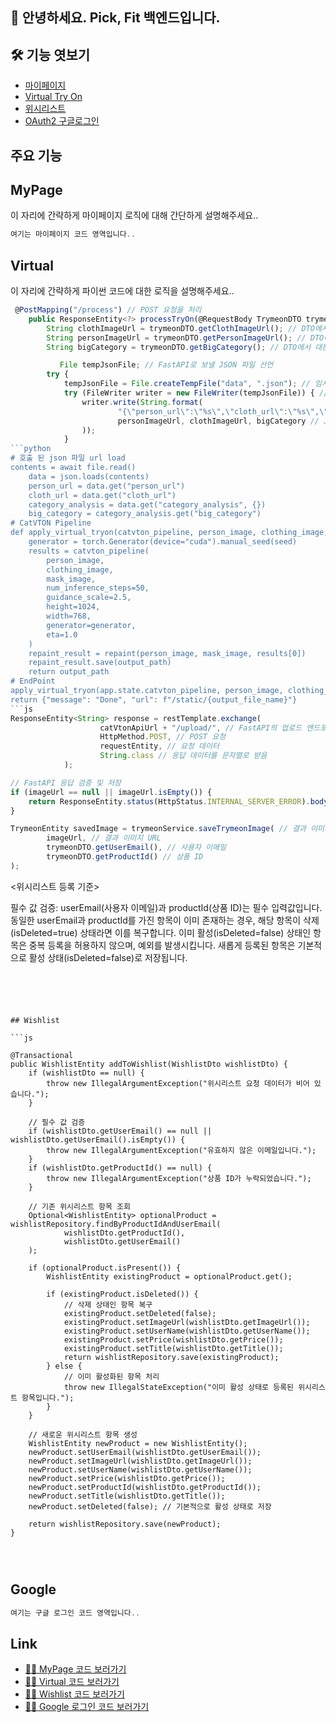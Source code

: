 ## 🙌 안녕하세요. Pick, Fit 백엔드입니다.
## 🛠 기능 엿보기
- [마이페이지](#MyPage)
- [Virtual Try On](#Virtual)
- [위시리스트](#Wishlist)
- [OAuth2 구글로그인](#Google)

## 주요 기능

## MyPage
이 자리에 간략하게 마이페이지 로직에 대해 간단하게 설명해주세요..
```js
여기는 마이페이지 코드 영역입니다..
```











## Virtual
이 자리에 간략하게 파이썬 코드에 대한 로직을 설명해주세요..
```js
 @PostMapping("/process") // POST 요청을 처리
    public ResponseEntity<?> processTryOn(@RequestBody TrymeonDTO trymeonDTO) {
        String clothImageUrl = trymeonDTO.getClothImageUrl(); // DTO에서 옷 이미지 URL을 추출
        String personImageUrl = trymeonDTO.getPersonImageUrl(); // DTO에서 모델 이미지 URL을 추출
        String bigCategory = trymeonDTO.getBigCategory(); // DTO에서 대분류 카테고리를 추출

           File tempJsonFile; // FastAPI로 보낼 JSON 파일 선언
        try {
            tempJsonFile = File.createTempFile("data", ".json"); // 임시 JSON 파일 생성
            try (FileWriter writer = new FileWriter(tempJsonFile)) { // 파일에 데이터를 쓰기 위한 FileWriter 생성
                writer.write(String.format(
                        "{\"person_url\":\"%s\",\"cloth_url\":\"%s\",\"category_analysis\": {\"big_category\": \"%s\"}}",
                        personImageUrl, clothImageUrl, bigCategory // JSON 형식의 데이터 작성
                ));
            }
```python
# 호출 된 json 파일 url load
contents = await file.read()
    data = json.loads(contents)
    person_url = data.get("person_url")
    cloth_url = data.get("cloth_url")
    category_analysis = data.get("category_analysis", {})
    big_category = category_analysis.get("big_category")
# CatVTON Pipeline
def apply_virtual_tryon(catvton_pipeline, person_image, clothing_image, mask_image, output_path):
    generator = torch.Generator(device="cuda").manual_seed(seed)
    results = catvton_pipeline(
        person_image,
        clothing_image,
        mask_image,
        num_inference_steps=50,
        guidance_scale=2.5,
        height=1024,
        width=768,
        generator=generator,
        eta=1.0
    )
    repaint_result = repaint(person_image, mask_image, results[0])
    repaint_result.save(output_path)
    return output_path
# EndPoint
apply_virtual_tryon(app.state.catvton_pipeline, person_image, clothing_image, mask_image, output_path)
return {"message": "Done", "url": f"/static/{output_file_name}"}
```js
ResponseEntity<String> response = restTemplate.exchange(
                    catVtonApiUrl + "/upload/", // FastAPI의 업로드 엔드포인트
                    HttpMethod.POST, // POST 요청
                    requestEntity, // 요청 데이터
                    String.class // 응답 데이터를 문자열로 받음
            );

// FastAPI 응답 검증 및 저장
if (imageUrl == null || imageUrl.isEmpty()) {
    return ResponseEntity.status(HttpStatus.INTERNAL_SERVER_ERROR).body("Invalid response from FastAPI.");
}

TrymeonEntity savedImage = trymeonService.saveTrymeonImage( // 결과 이미지를 데이터베이스에 저장
        imageUrl, // 결과 이미지 URL
        trymeonDTO.getUserEmail(), // 사용자 이메일
        trymeonDTO.getProductId() // 상품 ID
);
```
<위시리스트 등록 기준>

필수 값 검증: userEmail(사용자 이메일)과 productId(상품 ID)는 필수 입력값입니다.
동일한 userEmail과 productId를 가진 항목이 이미 존재하는 경우, 해당 항목이 삭제(isDeleted=true) 상태라면 이를 복구합니다.
이미 활성(isDeleted=false) 상태인 항목은 중복 등록을 허용하지 않으며, 예외를 발생시킵니다.
새롭게 등록된 항목은 기본적으로 활성 상태(isDeleted=false)로 저장됩니다.

            
```





## Wishlist

```js

@Transactional
public WishlistEntity addToWishlist(WishlistDto wishlistDto) {
    if (wishlistDto == null) {
        throw new IllegalArgumentException("위시리스트 요청 데이터가 비어 있습니다.");
    }

    // 필수 값 검증
    if (wishlistDto.getUserEmail() == null || wishlistDto.getUserEmail().isEmpty()) {
        throw new IllegalArgumentException("유효하지 않은 이메일입니다.");
    }
    if (wishlistDto.getProductId() == null) {
        throw new IllegalArgumentException("상품 ID가 누락되었습니다.");
    }

    // 기존 위시리스트 항목 조회
    Optional<WishlistEntity> optionalProduct = wishlistRepository.findByProductIdAndUserEmail(
            wishlistDto.getProductId(),
            wishlistDto.getUserEmail()
    );

    if (optionalProduct.isPresent()) {
        WishlistEntity existingProduct = optionalProduct.get();

        if (existingProduct.isDeleted()) {
            // 삭제 상태인 항목 복구
            existingProduct.setDeleted(false);
            existingProduct.setImageUrl(wishlistDto.getImageUrl());
            existingProduct.setUserName(wishlistDto.getUserName());
            existingProduct.setPrice(wishlistDto.getPrice());
            existingProduct.setTitle(wishlistDto.getTitle());
            return wishlistRepository.save(existingProduct);
        } else {
            // 이미 활성화된 항목 처리
            throw new IllegalStateException("이미 활성 상태로 등록된 위시리스트 항목입니다.");
        }
    }

    // 새로운 위시리스트 항목 생성
    WishlistEntity newProduct = new WishlistEntity();
    newProduct.setUserEmail(wishlistDto.getUserEmail());
    newProduct.setImageUrl(wishlistDto.getImageUrl());
    newProduct.setUserName(wishlistDto.getUserName());
    newProduct.setPrice(wishlistDto.getPrice());
    newProduct.setProductId(wishlistDto.getProductId());
    newProduct.setTitle(wishlistDto.getTitle());
    newProduct.setDeleted(false); // 기본적으로 활성 상태로 저장

    return wishlistRepository.save(newProduct);
}




```









## Google
```js
여기는 구글 로그인 코드 영역입니다..
```

## Link   
- [🙋‍♂️ MyPage 코드 보러가기](https://github.com/Pick-Fit/Back-end/blob/main/PickFit/src/main/java/com/pickfit/pickfit/oauth2/model/controller/UserController.java)
- [🙋‍♂️ Virtual 코드 보러가기](https://github.com/Pick-Fit/Back-end/tree/main/PickFit/src/main/java/com/pickfit/pickfit/trymeon)  
- [🙋‍♂️ Wishlist 코드 보러가기](https://github.com/Pick-Fit/Back-end/tree/main/PickFit/src/main/java/com/pickfit/pickfit/wishlist)
- [🙋‍♂️ Google 로그인 코드 보러가기](https://github.com/Pick-Fit/Back-end/tree/main/PickFit/src/main/java/com/pickfit/pickfit/oauth2)

